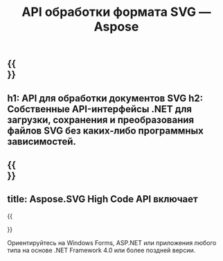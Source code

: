 ﻿---
translation: true
template: /templates/_template-family.md
title: API обработки формата SVG — Aspose
weight: 10
url: /family
description: Библиотека SVG для обработки и преобразования SVG в PNG, JPEG и другие популярные форматы изображений, PDF и XPS на любой платформе
---

{{<section banner>}}
---
h1: API для обработки документов SVG
h2: Собственные API-интерфейсы .NET для загрузки, сохранения и преобразования файлов SVG без каких-либо программных зависимостей.
---

{{<section include>}}
---
title: Aspose.SVG High Code API включает
---

{{<section net>}}

Ориентируйтесь на Windows Forms, ASP.NET или приложения любого типа на основе .NET Framework 4.0 или более поздней версии.
